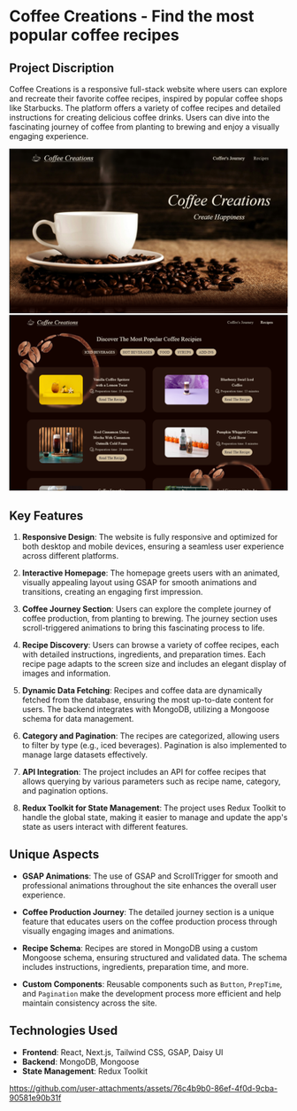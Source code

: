 # Coffee Creations - Find the most popular coffee recipes

## Project Discription
Coffee Creations is a responsive full-stack website where users can explore and recreate their favorite coffee recipes, inspired by popular coffee shops like Starbucks. The platform offers a variety of coffee recipes and detailed instructions for creating delicious coffee drinks. Users can dive into the fascinating journey of coffee from planting to brewing and enjoy a visually engaging experience.

![Homepage](public/Media/Home%20page.png)
![Recipe Page](public/Media/Recipes%20page.png)

## Key Features

1. **Responsive Design**: The website is fully responsive and optimized for both desktop and mobile devices, ensuring a seamless user experience across different platforms.

2. **Interactive Homepage**: The homepage greets users with an animated, visually appealing layout using GSAP for smooth animations and transitions, creating an engaging first impression.

3. **Coffee Journey Section**: Users can explore the complete journey of coffee production, from planting to brewing. The journey section uses scroll-triggered animations to bring this fascinating process to life.

4. **Recipe Discovery**: Users can browse a variety of coffee recipes, each with detailed instructions, ingredients, and preparation times. Each recipe page adapts to the screen size and includes an elegant display of images and information.

5. **Dynamic Data Fetching**: Recipes and coffee data are dynamically fetched from the database, ensuring the most up-to-date content for users. The backend integrates with MongoDB, utilizing a Mongoose schema for data management.

6. **Category and Pagination**: The recipes are categorized, allowing users to filter by type (e.g., iced beverages). Pagination is also implemented to manage large datasets effectively.

7. **API Integration**: The project includes an API for coffee recipes that allows querying by various parameters such as recipe name, category, and pagination options.

8. **Redux Toolkit for State Management**: The project uses Redux Toolkit to handle the global state, making it easier to manage and update the app's state as users interact with different features.

## Unique Aspects

- **GSAP Animations**: The use of GSAP and ScrollTrigger for smooth and professional animations throughout the site enhances the overall user experience.
  
- **Coffee Production Journey**: The detailed journey section is a unique feature that educates users on the coffee production process through visually engaging images and animations.

- **Recipe Schema**: Recipes are stored in MongoDB using a custom Mongoose schema, ensuring structured and validated data. The schema includes instructions, ingredients, preparation time, and more.

- **Custom Components**: Reusable components such as `Button`, `PrepTime`, and `Pagination` make the development process more efficient and help maintain consistency across the site.

## Technologies Used

- **Frontend**: React, Next.js, Tailwind CSS, GSAP, Daisy UI
- **Backend**: MongoDB, Mongoose
- **State Management**: Redux Toolkit

https://github.com/user-attachments/assets/76c4b9b0-86ef-4f0d-9cba-90581e90b31f

